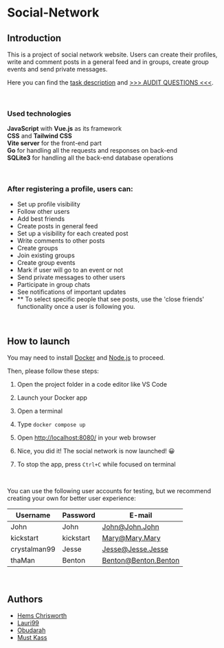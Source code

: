 # Social-Network

## Introduction

This is a project of social network website. Users can create their profiles, write and comment posts in a general feed and in groups, create group events and send private messages.

Here you can find the [task description](https://github.com/01-edu/public/tree/master/subjects/social-network) and [>>> AUDIT QUESTIONS <<<](https://github.com/01-edu/public/tree/master/subjects/social-network/audit).

<br>

### Used technologies

**JavaScript** with **Vue.js** as its framework <br>
**CSS** and **Tailwind CSS** <br>
**Vite server** for the front-end part <br>
**Go** for handling all the requests and responses on back-end <br>
**SQLite3** for handling all the back-end database operations <br>

<br>

### After registering a profile, users can:

- Set up profile visibility
- Follow other users
- Add best friends
- Create posts in general feed
- Set up a visibility for each created post
- Write comments to other posts
- Create groups
- Join existing groups
- Create group events
- Mark if user will go to an event or not
- Send private messages to other users
- Participate in group chats
- See notifications of important updates
- ** To select specific people that see posts, use the 'close friends' functionality once a user is following you.

<br>

## How to launch

You may need to install [Docker](https://www.docker.com/get-started/) and [Node.js](https://nodejs.org/en) to proceed.

Then, please follow these steps:

1. Open the project folder in a code editor like VS Code
2. Launch your Docker app

3. Open a terminal
4. Type `docker compose up`
5. Open [http://localhost:8080/](http://localhost:8080/) in your web browser

6. Nice, you did it! The social network is now launched! 😀

7. To stop the app, press `Ctrl+C` while focused on terminal

<br>

You can use the following user accounts for testing, but we recommend creating your own for better user experience:


|  Username  |  Password  |    E-mail    |
|------------|------------|--------------|
| John       | John       | John@John.John|
| kickstart  | kickstart  | Mary@Mary.Mary|
|crystalman99| Jesse      | Jesse@Jesse.Jesse|
| thaMan     | Benton     | Benton@Benton.Benton|
<br>

## Authors

- [Hems Chrisworth](https://01.kood.tech/git/Hems_Chrisworth)
- [Lauri99](https://01.kood.tech/git/Lauri99)
- [Obudarah](https://01.kood.tech/git/obudarah)
- [Must Kass](https://01.kood.tech/git/Mustkass)
